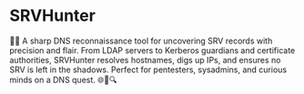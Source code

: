 # SRVHunter
🕵️‍♂️ A sharp DNS reconnaissance tool for uncovering SRV records with precision and flair. From LDAP servers to Kerberos guardians and certificate authorities, SRVHunter resolves hostnames, digs up IPs, and ensures no SRV is left in the shadows. Perfect for pentesters, sysadmins, and curious minds on a DNS quest. 🌐💼🔍
